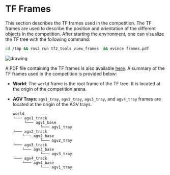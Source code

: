 # TF Frames

This section describes the TF frames used in the competition. The TF frames are used to describe the position and orientation of the different objects in the competition. After starting the environment, one can visualize the TF tree with the following command:

```bash
cd /tmp && ros2 run tf2_tools view_frames  && evince frames.pdf
```

![drawing](../images/AdvancedLogicalCamera.png)



A PDF file containing the TF frames is also available [here](../images/frames.pdf). A summary of the TF frames used in the competition is provided below:

* **World**: The `world` frame is the root frame of the TF tree. It is located at the origin of the competition arena.
* **AGV Trays**: `agv1_tray`, `agv2_tray`, `agv3_tray`, and `agv4_tray` frames are located at the origin of the AGV trays.

    ```
    world
    └─── agv1_track
         └─── agv1_base
                └─── agv1_tray
    └─── agv2_track
        └─── agv2_base
                └─── agv2_tray
    └─── agv3_track
        └─── agv3_base
                └─── agv3_tray
    └─── agv4_track
        └─── agv4_base
                └─── agv1_tray
    ```
